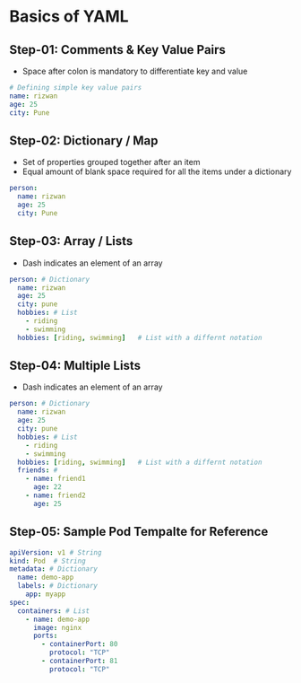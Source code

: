 # Basics of YAML

## Step-01: Comments & Key Value Pairs
- Space after colon is mandatory to differentiate key and value
```yml
# Defining simple key value pairs
name: rizwan
age: 25
city: Pune
```

## Step-02: Dictionary / Map
- Set of properties grouped together after an item
- Equal amount of blank space required for all the items under a dictionary
```yml
person:
  name: rizwan
  age: 25
  city: Pune
```

## Step-03: Array / Lists
- Dash indicates an element of an array
```yml
person: # Dictionary
  name: rizwan
  age: 25
  city: pune
  hobbies: # List  
    - riding
    - swimming
  hobbies: [riding, swimming]   # List with a differnt notation  
```  

## Step-04: Multiple Lists
- Dash indicates an element of an array
```yml
person: # Dictionary
  name: rizwan
  age: 25
  city: pune
  hobbies: # List  
    - riding
    - swimming
  hobbies: [riding, swimming]   # List with a differnt notation  
  friends: # 
    - name: friend1
      age: 22
    - name: friend2
      age: 25            
```  


## Step-05: Sample Pod Tempalte for Reference
```yml
apiVersion: v1 # String
kind: Pod  # String
metadata: # Dictionary
  name: demo-app
  labels: # Dictionary 
    app: myapp         
spec:
  containers: # List
    - name: demo-app
      image: nginx
      ports:
        - containerPort: 80
          protocol: "TCP"
        - containerPort: 81
          protocol: "TCP"
```



